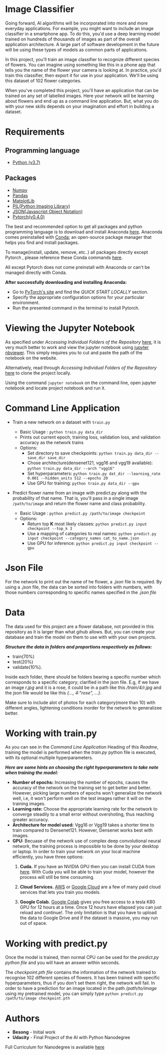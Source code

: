 # Image Classifier

Going forward, AI algorithms will be incorporated into more and more everyday applications. For example, you might want to include an image classifier in a smartphone app. To do this, you'd use a deep learning model trained on hundreds of thousands of images as part of the overall application architecture. A large part of software development in the future will be using these types of models as common parts of applications.

In this project, you'll train an image classifier to recognize different species of flowers. You can imagine using something like this in a phone app that tells you the name of the flower your camera is looking at. In practice, you'd train this classifier, then export it for use in your application. We'll be using this dataset of 102 flower categories.

When you've completed this project, you'll have an application that can be trained on any set of labelled images. Here your network will be learning about flowers and end up as a command line application. But, what you do with your new skills depends on your imagination and effort in building a dataset.

# Requirements
 ## Programming language
  - [Python (v3.7)](https://www.python.org/)
  
 ## Packages
  - [Numpy](https://numpy.org)
  - [Pandas](https://pandas.pydata.org/)
  - [MatplotLib](https://matplotlib.org/)
  - [PIL(Python Imaging Library)](https://pillow.readthedocs.io/en/stable/reference/Image.html)
  - [JSON(Javascript Object Notation)](https://www.json.org/json-en.html)
  - [Pytorch(v0.4.0)](https://pytorch.org/docs/0.4.0/)
  
  The best and recommended option to get all packages and python programming language is to download and install Anaconda [here](https://www.anaconda.com/distribution/).   Anaconda comes preinstalled with [Conda](https://conda.io/en/latest/); an open-source package manager that helps you find and install packages.
  
  To manage(install, update, remove, etc..) all packages directly except Pytorch , please reference these Conda commands [here](https://conda.io/projects/conda/en/latest/commands.html).
  
  All except Pytorch does not come preinstall with Anaconda or can't be managed directly with Conda. 
  
  **After successfully downloading and installing Anaconda:**
  - Go to [PyTorch's site](https://pytorch.org/) and find the *QUICK START LOCALLY* section.
  - Specify the appropriate configuration options for your particular environment.
  - Run the presented command in the terminal to install Pytorch.
  
# Viewing the Jupyter Notebook
As specified under *Accessing Individual Folders of the Repository* [here](https://github.com/Besong/Data-Science-Portfolio/blob/master/README.md/), it is very much better to work and view the jupyter notebook using [jupyter nbviewer](https://nbviewer.jupyter.org/). This simply requires you to cut and paste the path of the notebook on the website.

Alternatively, read through *Accessing Individual Folders of the Repository* [here](https://github.com/Besong/Data-Science-Portfolio/blob/master/README.md/) to clone the project locally. 

Using the command `jupyter notebook` on the command line, open jupyter notebook and locate project notebook and run it.

# Command Line Application
- Train a new network on a dataset with `train.py`
  - Basic Usage : `python train.py data_dir`
  - Prints out current epoch, training loss, validation loss, and validation accuracy as the network trains
  - Options:
    - Set directory to save checkpoints: `python train.py data_dir --save_dir save_dir`
    - Chose architecture(densenet121, vgg16 and vgg19 available): `python train.py data_dir --arch "vgg16"`
    - Set hyperparameters: `python train.py dat_dir --learning_rate 0.001 --hidden_units 512 --epochs 20`
    - Use GPU for training: `python train.py data_dir --gpu`
    
- Predict flower name from an image with predict.py along with the probability of that name. That is, you'll pass in a single image `/path/to/image` and return the flower name and class probability.
  - Basic Usage : `python predict.py /path/to/image checkpoint`
  - Options:
    - Return top **K** most likely classes: `python predict.py input checkpoint --top_k 3`
    - Use a mapping of categories to real names: `python predict.py input checkpoint --category_names cat_to_name.json`
    - Use GPU for inference: `python predict.py input checkpoint --gpu`
    
# Json File
For the network to print out the name of he flower, a *.json* file is required.  By using a *.json* file, the data can be sorted into folders with numbers, with those numbers corresponding to specific names specified in the *.json file*

# Data
The data used for this project are a flower database, not provided in this repository as it is larger than what gihub allows. But, you can create your database and train the model on them to use with with your own projects. 

***Structure the data in folders and proportions respectively as follows:***
- train(70%)
- test(20%)
- validate(10%).

Inside each folder, there should be folders bearing a specific number which corresponds to a specific category; clarified in the json file. E.g, if we have an image *r.jpg* and it is a rose, it could be in a path like this */train/4/r.jpg* and the json file would be like this *{..., 4:"rose", ...}*.

Make sure to include alot of photos for each category(more than 10) with different angles, lightening conditions inorder for the network to generalizee better.

# Working with train.py
As you can see in the *Command Line Application* Heading of this *Readme*, training the model is performed when the *train.py* python file is executed, with its optional multiple hyperparameters. 

***Here are some hints on choosing the right hyperparameters to take note when training the model:***

- **Number of epochs:** Increasing the number of epochs, causes the accuracy of the network on the training set to get better and better. However, picking large numbers of epochs won't generalize  the network well, i.e, it won't perform well on the test images rather it will on the training images.
- **Learning rate:** Choose the appropriate learning rate for the network to converge steadily to a small error without overshoting, thus reaching greater accuracy.
- **Architecture for model used:** Vgg16 or Vgg19 takes a shorter time to train compared to Densenet121. However, Densenet  works best with images.
- **GPU:** Becuase of the network use of complex deep convolutional neural network, the training process is impossible to be done by your desktop or laptop. In order to train your network on your local machine efficiently, you have three options:
    1. **Cuda.** If you have an NVIDIA GPU then you can install CUDA from [here](https://developer.nvidia.com/cuda-downloads). With Cuda you will be able to train your model, however the process will still be time consuming.
    
    2. **Cloud Services.** [AWS](https://aws.amazon.com/) or [Google Cloud](https://cloud.google.com/) are a few of many paid cloud services that lets you train you models.
    
    3. **Google Colab.** [Google Colab](https://colab.research.google.com/notebooks/welcome.ipynb#recent=true) gives you free access to a tesla K80 GPU for 12 hours at a time. Once 12 hours have ellapsed you can just reload and continue!. The only limitation is that you have to upload the data to Google Drive and if the dataset is massive, you may run out of space.
    
# Working with predict.py
Once the model is trained, then normal CPU can be used for the *predict.py python file* and you will have an answer within seconds.

The *checkpoint.pth file* contains the information of the network trained to recognise 102 different species of flowers. It has been trained with specific hyperparameters, thus if you don't set them right, the network will fail. In order to have a prediction for an image located in the path */path/to/image* using my pretrained model, you can simply type `python predict.py /path/to/image checkpoint.pth`

# Authors
- **Besong** - Initial work
- **Udacity** - Final Project of the AI with Python Nanodegree

Full Curriculum for Nanodegree is available [here](https://www.udacity.com/course/ai-programming-python-nanodegree--nd089)
